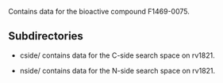 Contains data for the bioactive compound F1469-0075.

## Subdirectories

- cside/ contains data for the C-side search space on rv1821.

- nside/ contains data for the N-side search space on rv1821.

